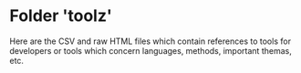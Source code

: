 # Folder 'toolz'

Here are the CSV and raw HTML files which contain references to tools for developers or tools which concern languages, methods, important themas, etc.
